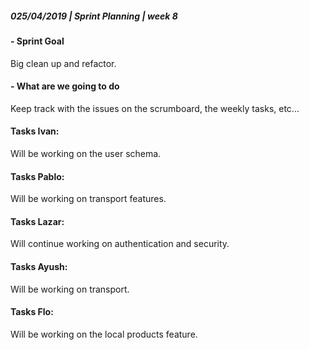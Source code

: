 ##### **025/04/2019  |  Sprint Planning  |  week 8**

#### - Sprint Goal
 Big clean up and refactor.

#### - What are we going to do
Keep track with the issues on the scrumboard, the weekly tasks, etc...

#### Tasks Ivan:
Will be working on the user schema.

#### Tasks Pablo:
Will be working on transport features. 

#### Tasks Lazar:
Will continue working on authentication and security. 

#### Tasks Ayush:
Will be working on transport.

#### Tasks Flo: 
Will be working on the local products feature.